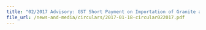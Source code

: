 ```yaml
---
title: "02/2017 Advisory: GST Short Payment on Importation of Granite and Sand"
file_url: /news-and-media/circulars/2017-01-18-circular022017.pdf
---
```

